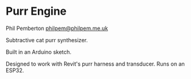 # Purr Engine

Phil Pemberton <philpem@philpem.me.uk>

Subtractive cat purr synthesizer.

Built in an Arduino sketch.

Designed to work with Revit's purr harness and transducer. Runs on an ESP32.
